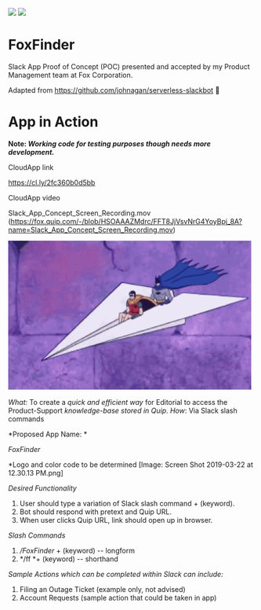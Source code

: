 ![](https://camo.githubusercontent.com/547c6da94c16fedb1aa60c9efda858282e22834f/687474703a2f2f7075626c69632e7365727665726c6573732e636f6d2f6261646765732f76332e737667) ![](https://camo.githubusercontent.com/d59450139b6d354f15a2252a47b457bb2cc43828/68747470733a2f2f696d672e736869656c64732e696f2f6e706d2f6c2f7365727665726c6573732e737667)

# FoxFinder 
Slack App Proof of Concept (POC) presented and accepted by my Product Management team at Fox Corporation.

Adapted from https://github.com/johnagan/serverless-slackbot 📣


# App in Action

**Note: *Working code for testing purposes though needs more development.***

CloudApp link

https://cl.ly/2fc360b0d5bb


CloudApp video

Slack_App_Concept_Screen_Recording.mov (https://fox.quip.com/-/blob/HSOAAAZMdrc/FFT8JjVsvNrG4YoyBpj_8A?name=Slack_App_Concept_Screen_Recording.mov) 


![](screengrab_A.gif)

*What:* To create a *quick and efficient way* for Editorial to access the Product-Support *knowledge-base stored in Quip*. 
*How*: Via Slack slash commands


*Proposed App Name: *

*FoxFinder*

*Logo and color code to be determined
[Image: Screen Shot 2019-03-22 at 12.30.13 PM.png]


*Desired Functionality*

1. User should type a variation of Slack slash command + (keyword).
2. Bot should respond with pretext and Quip URL. 
3. When user clicks Quip URL, link should open up in browser.  



*Slash Commands*

1. */FoxFinder* + (keyword) -- longform
2. */ff *+ (keyword) -- shorthand


*Sample Actions which can be completed within Slack can include:*

1. Filing an Outage Ticket (example only, not advised)
2. Account Requests (sample action that could be taken in app)





